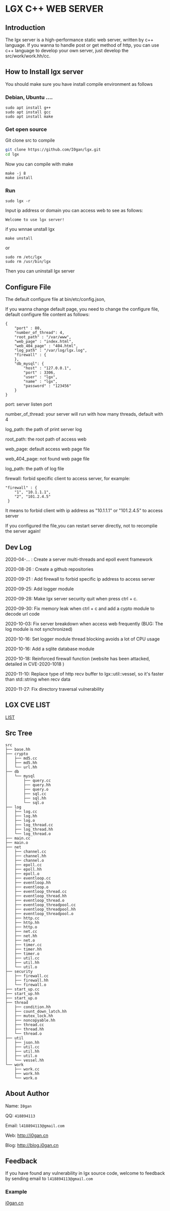 # LGX C++ WEB SERVER



## Introduction

The lgx server is a high-performance static web server, written by c++ language. If you wanna to handle post or get method of http, you can use c++ language to develop your own server, just develop the src/work/work.hh/cc.



## How to Install lgx server

You should make sure you have install compile environment as follows
### Debian, Ubuntu ....

```
sudo apt install g++
sudo apt install gcc
sudo apt install make
```
### Get open source
Git clone src to compile

```sh
git clone https://github.com/I0gan/lgx.git
cd lgx
```
Now you can compile with make

```
make -j 8
make install
```

### Run

```
sudo lgx -r
```

 Input ip address or domain you can access web to see as follows:

```
Welcome to use lgx server!
```

if you wnnae unstall lgx

```
make unstall
```

or

```
sudo rm /etc/lgx
sudo rm /usr/bin/lgx
```

Then you can uninstall lgx server



## Configure File

The default configure file at bin/etc/config.json, 

If you wanna change default page, you need to change the configure file, default configure file content as follows:

```
{
    "port" : 80,
    "number_of_thread": 4,
    "root_path" : "/var/www",
    "web_page" : "index.html",
    "web_404_page" : "404.html",
    "log_path" : "/var/log/lgx.log",
    "firewall" : {
    },
    "db_mysql": {
        "host" : "127.0.0.1",
        "port" : 3306,
        "user" : "lgx",
        "name" : "lgx",
        "password" : "123456"
    }
}
```

port:  server listen port

number_of_thread: your server will run with how many threads, default with 4

log_path: the path of print server log

root_path: the root path of access web

web_page: default access web page file

web_404_page: not found web page file

log_path:  the path of log file

firewall: forbid specific client to access server, for example:

```
"firewall" : {
	"1", "10.1.1.1",
	"2", "101.2.4.5"
 }
```

It means to forbid client with ip address as  "10.1.1.1" or "101.2.4.5" to access server 

If you configured the file,you can restart server directly, not to recomplie the server again!



## Dev Log

2020-04-...   : Create a server multi-threads and epoll event framework

2020-08-26  : Create a github repositories

2020-09-21 : Add firewall to forbid specific  ip address to access server

2020-09-25: Add logger module

2020-09-28: Make lgx server security quit when press ctrl + c.

2020-09-30: Fix memory leak when ctrl + c and add a cypto module to decode url code

2020-10-03: Fix server breakdown when access web frequently (BUG: The log module is not synchronized)

2020-10-16: Set logger module  thread blocking avoids a lot of CPU usage

2020-10-16: Add a sqlite database module

2020-10-18: Reinforced firewall function (website has been attacked, detailed in CVE-2020-1018 )

2020-11-10: Replace type of http recv buffer  to lgx::util::vessel, so it's faster than std::string when recv data

2020-11-27: Fix directory traversal vulnerability

## LGX CVE LIST

[LIST](./vuls/cve.md)



## Src Tree

```
src
├── base.hh
├── crypto
│   ├── md5.cc
│   ├── md5.hh
│   └── url.hh
├── db
│   └── mysql
│       ├── query.cc
│       ├── query.hh
│       ├── query.o
│       ├── sql.cc
│       ├── sql.hh
│       └── sql.o
├── log
│   ├── log.cc
│   ├── log.hh
│   ├── log.o
│   ├── log_thread.cc
│   ├── log_thread.hh
│   └── log_thread.o
├── main.cc
├── main.o
├── net
│   ├── channel.cc
│   ├── channel.hh
│   ├── channel.o
│   ├── epoll.cc
│   ├── epoll.hh
│   ├── epoll.o
│   ├── eventloop.cc
│   ├── eventloop.hh
│   ├── eventloop.o
│   ├── eventloop_thread.cc
│   ├── eventloop_thread.hh
│   ├── eventloop_thread.o
│   ├── eventloop_threadpool.cc
│   ├── eventloop_threadpool.hh
│   ├── eventloop_threadpool.o
│   ├── http.cc
│   ├── http.hh
│   ├── http.o
│   ├── net.cc
│   ├── net.hh
│   ├── net.o
│   ├── timer.cc
│   ├── timer.hh
│   ├── timer.o
│   ├── util.cc
│   ├── util.hh
│   └── util.o
├── security
│   ├── firewall.cc
│   ├── firewall.hh
│   └── firewall.o
├── start_up.cc
├── start_up.hh
├── start_up.o
├── thread
│   ├── condition.hh
│   ├── count_down_latch.hh
│   ├── mutex_lock.hh
│   ├── noncopyable.hh
│   ├── thread.cc
│   ├── thread.hh
│   └── thread.o
├── util
│   ├── json.hh
│   ├── util.cc
│   ├── util.hh
│   ├── util.o
│   └── vessel.hh
└── work
    ├── work.cc
    ├── work.hh
    └── work.o
```



## About Author

Name: `I0gan` 

QQ: `418894113`

Email: `l418894113@gmail.com`

Web: http://i0gan.cn

Blog: http://blog.i0gan.cn



## Feedback

If you have found any vulnerability in lgx source code, welcome to feedback by sending email to  `l418894113@gmail.com` 

### Example

[i0gan.cn](http://i0gan.cn)
